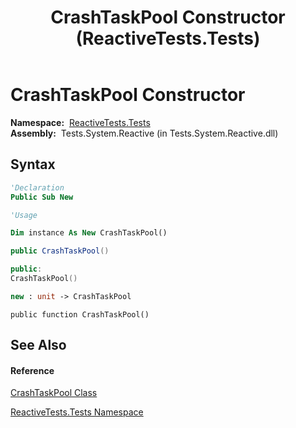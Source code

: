 ﻿---
title: CrashTaskPool Constructor  (ReactiveTests.Tests)
TOCTitle: CrashTaskPool Constructor
ms:assetid: M:ReactiveTests.Tests.CrashTaskPool.#ctor
ms:mtpsurl: https://msdn.microsoft.com/en-us/library/reactivetests.tests.crashtaskpool.crashtaskpool(v=VS.103)
ms:contentKeyID: 36619694
ms.date: 06/28/2011
mtps_version: v=VS.103
f1_keywords:
- ReactiveTests.Tests.CrashTaskPool.#ctor
- ReactiveTests.Tests.CrashTaskPool.CrashTaskPool
dev_langs:
- CSharp
- JScript
- VB
- FSharp
- c++
---

# CrashTaskPool Constructor

**Namespace:**  [ReactiveTests.Tests](hh289046\(v=vs.103\).md)  
**Assembly:**  Tests.System.Reactive (in Tests.System.Reactive.dll)

## Syntax

``` vb
'Declaration
Public Sub New
```

``` vb
'Usage

Dim instance As New CrashTaskPool()
```

``` csharp
public CrashTaskPool()
```

``` c++
public:
CrashTaskPool()
```

``` fsharp
new : unit -> CrashTaskPool
```

``` jscript
public function CrashTaskPool()
```

## See Also

#### Reference

[CrashTaskPool Class](hh303372\(v=vs.103\).md)

[ReactiveTests.Tests Namespace](hh289046\(v=vs.103\).md)

